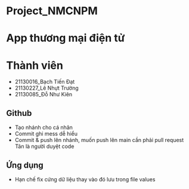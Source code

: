 # Project_NMCNPM
# App thương mại điện tử

#  Thành viên
- 21130016_Bạch Tiến Đạt
- 21130227_Lê Nhựt Trường
- 21130085_Đỗ Như Kiên

## Github
* Tạo nhánh cho cá nhân
* Commit ghi mess dễ hiểu
* Commit & push lên nhánh, muốn push lên main cần phải pull request Tân là người duyệt code
## Ứng dụng 
* Hạn chế fix cứng dữ liệu thay vào đó lưu trong file values

